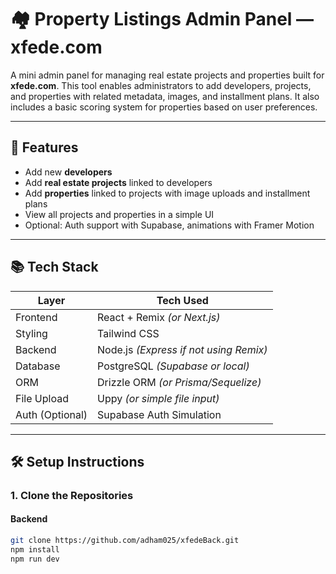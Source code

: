 # 🏘️ Property Listings Admin Panel — xfede.com

A mini admin panel for managing real estate projects and properties built for **xfede.com**. This tool enables administrators to add developers, projects, and properties with related metadata, images, and installment plans. It also includes a basic scoring system for properties based on user preferences.

---

## 🚀 Features

- Add new **developers**
- Add **real estate projects** linked to developers
- Add **properties** linked to projects with image uploads and installment plans
- View all projects and properties in a simple UI
- Optional: Auth support with Supabase, animations with Framer Motion

---

## 📚 Tech Stack

| Layer       | Tech Used                            |
|-------------|---------------------------------------|
| Frontend    | React + Remix _(or Next.js)_          |
| Styling     | Tailwind CSS                          |
| Backend     | Node.js _(Express if not using Remix)_|
| Database    | PostgreSQL _(Supabase or local)_      |
| ORM         | Drizzle ORM _(or Prisma/Sequelize)_   |
| File Upload | Uppy _(or simple file input)_         |
| Auth (Optional) | Supabase Auth Simulation         |

---

## 🛠️ Setup Instructions

### 1. Clone the Repositories

#### Backend

```bash
git clone https://github.com/adham025/xfedeBack.git
npm install
npm run dev
